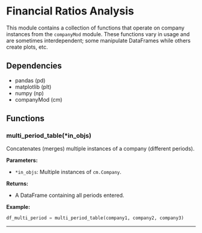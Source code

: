 # Financial Ratios Analysis

This module contains a collection of functions that operate on company instances from the `companyMod` module. These functions vary in usage and are sometimes interdependent; some manipulate DataFrames while others create plots, etc.

## Dependencies

- pandas (pd)
- matplotlib (plt)
- numpy (np)
- companyMod (cm)

## Functions

### multi_period_table(*in_objs)

Concatenates (merges) multiple instances of a company (different periods).

**Parameters:**

- `*in_objs`: Multiple instances of `cm.Company`.

**Returns:**

- A DataFrame containing all periods entered.

**Example:**

```python
df_multi_period = multi_period_table(company1, company2, company3)
```
---
